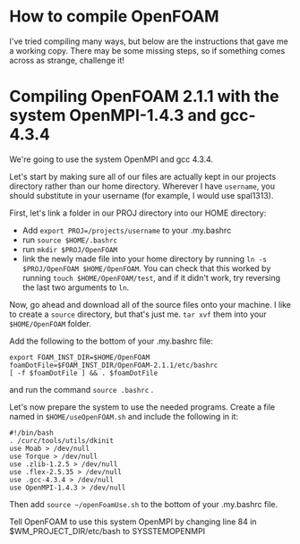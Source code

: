 # How to compile OpenFOAM

I've tried compiling many ways, but below are the instructions that gave me a working copy. There may be some missing steps, so if something comes across as strange, challenge it!

# Compiling OpenFOAM 2.1.1 with the system OpenMPI-1.4.3 and gcc-4.3.4

We're going to use the system OpenMPI and gcc 4.3.4. 

Let's start by making sure all of our files are actually kept in our projects directory rather than our home directory. Wherever I have `username`, you should substitute in your username (for example, I would use spal1313).

First, let's link a folder in our PROJ directory into our HOME directory:
-  Add `export PROJ=/projects/username` to your .my.bashrc
-  run `source $HOME/.bashrc`
-  run `mkdir $PROJ/OpenFOAM`
-  link the newly made file into your home directory by running `ln -s $PROJ/OpenFOAM $HOME/OpenFOAM`. You can check that this worked by running `touch $HOME/OpenFOAM/test`, and if it didn't work, try reversing the last two arguments to `ln`.

Now, go ahead and download all of the source files onto your machine. I like to create a `source` directory, but that's just me. `tar xvf` them into your `$HOME/OpenFOAM` folder.

Add the following to the bottom of your .my.bashrc file:

<pre><code>export FOAM_INST_DIR=$HOME/OpenFOAM
foamDotFile=$FOAM_INST_DIR/OpenFOAM-2.1.1/etc/bashrc
[ -f $foamDotFile ] && . $foamDotFile</pre></code>

and run the command `source .bashrc` .

Let's now prepare the system to use the needed programs. Create a file named in `$HOME/useOpenFOAM.sh` and include the following in it:

<pre><code>#!/bin/bash
. /curc/tools/utils/dkinit
use Moab > /dev/null
use Torque > /dev/null
use .zlib-1.2.5 > /dev/null
use .flex-2.5.35 > /dev/null
use .gcc-4.3.4 > /dev/null
use OpenMPI-1.4.3 > /dev/null</code></pre>

Then add `source ~/openFoamUse.sh` to the bottom of your .my.bashrc file.

Tell OpenFOAM to use this system OpenMPI by changing line 84 in $WM_PROJECT_DIR/etc/bash to SYSSTEMOPENMPI
